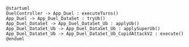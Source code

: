 
```
@startuml
DuelController -> App_Duel : executeTurns()
App_Duel -> App_Duel_DataSet : tryUb()
App_Duel_DataSet -> App_Duel_DataSet_Ub : applyUb()
App_Duel_DataSet_Ub -> App_Duel_DataSet_Ub : applySuperUb()
App_Duel_DataSet_Ub -> App_Duel_DataSet_Ub_CupidAttackV2 : execute()
@enduml
```

<!--
index.php -> Synphonie_Framework_Controller_Front
Synphonie_Framework_Controller_Front -> Synphonie_Framework_Controller_Action
Synphonie_Framework_Controller_Action -> DuelController
-->
